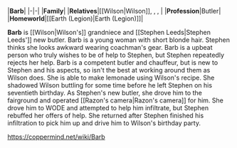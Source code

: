 |**Barb**|
|-|-|
|**Family**|
|**Relatives**|[[Wilson\|Wilson]], , , |
|**Profession**|Butler|
|**Homeworld**|[[Earth (Legion)\|Earth (Legion)]]|

**Barb** is [[Wilson\|Wilson's]] grandniece and [[Stephen Leeds\|Stephen Leeds']] new butler.
Barb is a young woman with short blonde hair. Stephen thinks she looks awkward wearing coachman's gear. Barb is a upbeat person who truly wishes to be of help to Stephen, but Stephen repeatedly rejects her help.
Barb is a competent butler and chauffeur, but is new to Stephen and his aspects, so isn't the best at working around them as Wilson does. She is able to make lemonade using Wilson's recipe.
She shadowed Wilson buttling for some time before he left Stephen on his seventieth birthday. As Stephen's new butler, she drove him to the fairground and operated [[Razon's camera\|Razon's camera]] for him. She drove him to WODE and attempted to help him infiltrate, but Stephen rebuffed her offers of help. She returned after Stephen finished his infiltration to pick him up and drive him to Wilson's birthday party.



https://coppermind.net/wiki/Barb